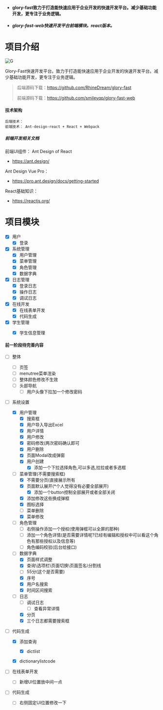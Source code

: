 - #### glory-fast致力于打造能快速应用于企业开发的快速开发平台。减少基础功能开发，更专注于业务逻辑。
- ##### glory-fast-web快速开发平台前端模块。react版本。


# 项目介绍

![G](https://img-blog.csdnimg.cn/20200525161050351.png)





Glory-Fast快速开发平台。致力于打造能快速应用于企业开发的快速开发平台。减少基础功能开发，更专注于业务逻辑。

> 后端源码下载：<https://github.com/RhineDream/glory-fast>
>
> 前端源码下载：<https://github.com/smileyqp/glory-fast-web>

#### 技术架构

```shell
后端技术： 
前端技术： Ant-design-react + React + Webpack 
```

##### 前端开发相关文档

前端UI组件： Ant Design of React

- <https://ant.design/>

Ant Design Vue Pro：

- <https://pro.ant.design/docs/getting-started>

React基础知识：

- <https://reactjs.org/>


# 项目模块

- [x] 用户
    - [x] 登录
- [x] 系统管理
    - [x] 用户管理
    - [x] 菜单管理
    - [x] 角色管理
    - [x] 数据字典
- [x] 日志管理
    - [x] 登录日志
    - [x] 操作日志
    - [x] 调试日志
- [x] 在线开发
    - [x] 在线表单开发
    - [x] 代码生成
- [x] 学生管理
    - [x] 学生信息管理





#### 前一阶段待完善内容


- [ ] 整体

  - [ ] 页签
  - [ ] menutree菜单渲染
  - [ ] 整体颜色修改不生效
  - [ ] 头部导航
    - [ ] 用户头像下拉加一个修改密码

- [ ] 系统设置

  - [x] 用户管理
    - [x] 搜索框
    - [x] 用户导入导出Excel
    - [x] 用户详情
    - [x] 用户修改
    - [x] 密码修改(两次密码确认即可
    - [x] 用户删除
    - [x] 页面Modal改成弹窗
    - [x] 用户创建
      - [x] 添加一个下拉选择角色,可以多选,拉拉或者多选框
  - [ ] 菜单管理(不需要搜索框)
    - [x] 不需要分页(直接展示所有
    - [x] 页面默认展开(*个人觉得没有必要全部展开)
      - [x] 添加一个button控制全部展开或者全部关闭
    - [x] 添加修改这些换成弹框
    - [x] 图标选择
    - [ ] 菜单删除
    - [x] 菜单修改
  - [ ] 角色管理
    - [ ] 右侧操作添加一个授权(使用弹框可以全屏的那种)
    - [ ] 添加一个角色详情(是否需要详情呢?已经有编辑和授权中可以看这个角色有那些授权以及信息等)
    - [ ] 角色编码校验(后台给接口)
  - [ ] 数据字典
    - [x] 页面样式调整
    - [x] 查询\选项栏\页面切换\页面签名\分割线
    - [ ] 55分(这个是否需要)
    - [x] 序号
    - [x] 用户名搜索
    - [x] 时间区间搜索
  - [ ] 日志
    - [ ] 调试日志
      - [ ] 查看异常详情
    - [x] 分页
    - [x] 三个日志都需要搜索框

- [ ] 代码生成

  - [x] 添加查询

    - [x] dictlist
  - [x] dictionarylistcode
  
- [ ] 在线表单开发
  
  - [ ] 新增UI位置放中间一点
  
- [ ] 代码生成
  
    - [ ] 右侧固定UI位置修改一下
    
    